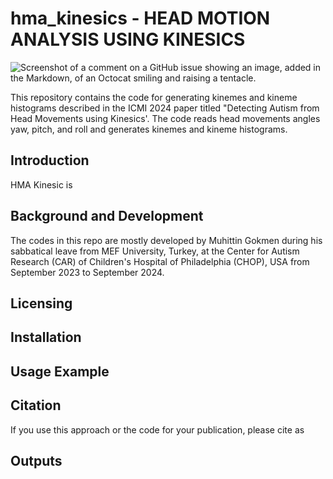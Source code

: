 # hma_kinesics - HEAD MOTION ANALYSIS USING KINESICS

![Screenshot of a comment on a GitHub issue showing an image, added in the Markdown, of an Octocat smiling and raising a tentacle.](https://myoctocat.com/assets/images/base-octocat.svg)

This repository contains the code for generating kinemes and kineme histograms described in the ICMI 2024 paper titled "Detecting Autism from Head Movements using Kinesics'.
The code reads head movements angles yaw, pitch, and roll and generates kinemes and kineme histograms.
## Introduction 
HMA Kinesic is 

## Background and Development
The codes in this repo are mostly developed by Muhittin Gokmen during his sabbatical leave from MEF University, Turkey, at the Center for Autism Research (CAR) of Children's Hospital of Philadelphia (CHOP), USA from September 2023 to September 2024.

## Licensing 


## Installation

## Usage Example

## Citation
If you use this approach or the code for your publication, please cite as 

## Outputs
